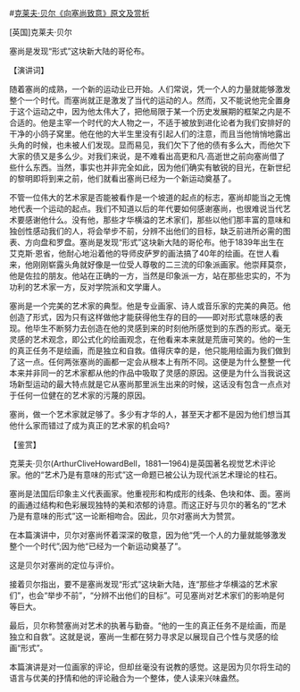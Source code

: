 #[克莱夫·贝尔《向塞尚致意》原文及赏析](https://www.vrrw.net/wx/14701.html)

[英国]克莱夫·贝尔

塞尚是发现“形式”这块新大陆的哥伦布。

【演讲词】

随着塞尚的成熟，一个新的运动业已开始。人们常说，凭一个人的力量就能够激发整个一个时代。而塞尚就正是激发了当代的运动的人。然而，又不能说他完全置身于这个运动之中，因为他太伟大了，把他局限于某一个历史发展期的框架之内是不合适的。他是主宰一个时代的大人物之一，不适于被放到进化论者为我们安排好的干净的小鸽子窝里。他在他的大半生里没有引起人们的注意，而且当他悄悄地露出头角的时候，也未被人们发现。显而易见，我们欠下了他的债有多么大，而他欠下大家的债又是多么少。对我们来说，是不难看出高更和凡·高逝世之前向塞尚借了些什么东西。当然，事实也并非完全如此，因为他们确实有敏锐的目光，在新世纪的黎明即将到来之前，他们就看出塞尚已经为一个新运动奠基了。

不管一位伟大的艺术家是否能被看作是一个坡道的起点的标志，塞尚却能当之无愧地代表一个运动的起点。我们不知道以后的年代要如何感谢塞尚，也很难说当代艺术要感谢他什么。没有他，那些才华横溢的艺术家们，那些以他们那丰富的意味和独创性感动我们的人，将会举步不前，分辨不出他们的目标，缺乏前进所必需的图表、方向盘和罗盘。塞尚是发现“形式”这块新大陆的哥伦布。他于1839年出生在艾克斯·恩省，他耐心地沿着他的导师皮萨罗的画法搞了40年的绘画。在世人看来，他刚刚崭露头角就好像是一位受人尊敬的二三流的印象派画家。他崇拜莫奈，他是佐拉的朋友。他站在正确的一方，当然是印象派一方，站在那些忠实的，不为功利的艺术家一方，反对学院派和文学庸人。

塞尚是一个完美的艺术家的典型。他是专业画家、诗人或音乐家的完美的典范。他创造了形式，因为只有这样做他才能获得他生存的目的——即对形式意味感的表现。他毕生不断努力去创造在他的灵感到来的时刻他所感觉到的东西的形式。毫无灵感的艺术观念，即公式化的绘画观念，在他看来本来就是荒唐可笑的。他的一生的真正任务不是绘画，而是独立和自救。值得庆幸的是，他只能用绘画为我们做到了这一点。任何两张塞尚的画都一定会从根本上有所不同。这便是为什么整整一代本来并非同一的艺术家都从他的作品中吸取了灵感的原因。这便是为什么当我说这场新型运动的最大特点就是它从塞尚那里派生出来的时候，这话没有包含一点点对于任何一位健在的艺术家的污蔑的原因。

塞尚，做一个艺术家就足够了。多少有才华的人，甚至天才都不是因为他们想当其他什么家而错过了成为真正的艺术家的机会吗?



【鉴赏】

克莱夫·贝尔(ArthurCliveHowardBell，1881—1964)是英国著名视觉艺术评论家。他的“艺术乃是有意味的形式”这一命题已被公认为现代派艺术理论的柱石。

塞尚是法国后印象主义代表画家。他重视形和构成形的线条、色块和体、面。塞尚的画通过结构和色彩展现独特的美和浓郁的诗意。而这正好与贝尔的著名的“艺术乃是有意味的形式”这一论断相吻合。因此，贝尔对塞尚大为赞赏。

在本篇演讲中，贝尔对塞尚怀着深深的敬意，因为他“凭一个人的力量就能够激发整个一个时代”;因为他“已经为一个新运动奠基了”。

这是贝尔对塞尚的定位与评价。

接着贝尔指出，要不是塞尚发现“形式”这块新大陆，连“那些才华横溢的艺术家们”，也会“举步不前”，“分辨不出他们的目标”。可见塞尚对艺术家们的影响是何等巨大。

最后，贝尔称赞塞尚对艺术的执著与勤奋。“他的一生的真正任务不是绘画，而是独立和自救”。这就是说，塞尚一生都在努力寻求足以展现自己个性与灵感的绘画“形式”。

本篇演讲是对一位画家的评论，但却丝毫没有说教的感觉。这是因为贝尔将生动的语言与优美的抒情和他的评论融合为一个整体，使人读来兴味盎然。

